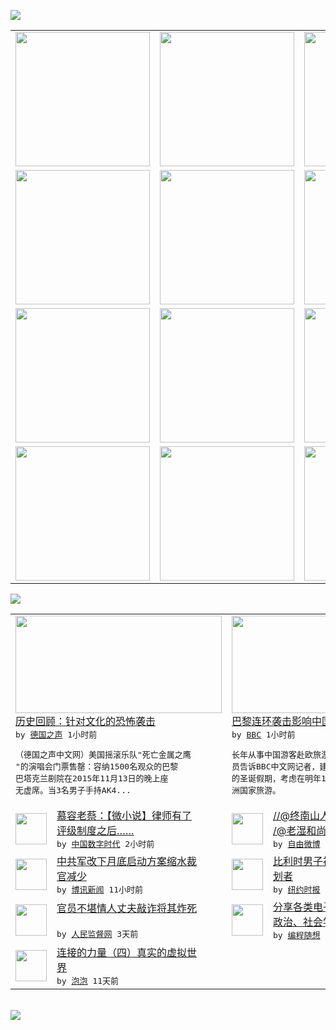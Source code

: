 

<a href="https://github.com/greatfire/z/raw/master/FreeBrowser.apk"><img src="https://raw.githubusercontent.com/greatfire/wiki/master/x/header.png" /></a><table><tr><td width="262" align="center" valign="center"><a href="https://github.com/greatfire/wiki/wiki/nyt" title="纽约时报中文网 国际纵览"><img src="https://raw.githubusercontent.com/greatfire/wiki/master/x/nyt_flag.png" width="215"/></a></td><td width="262" align="center" valign="center"><a href="https://github.com/greatfire/wiki/wiki/dw" title=""><img src="https://raw.githubusercontent.com/greatfire/wiki/master/x/dw_flag.png" width="215"/></a></td><td width="262" align="center" valign="center"><a href="https://github.com/greatfire/wiki/wiki/rmjd" title=""><img src="https://raw.githubusercontent.com/greatfire/wiki/master/x/rmjd_flag.png" width="215"/></a></td></tr><tr><td width="262" align="center" valign="center"><a href="https://github.com/paopaonetizen/website" title="泡泡 - 未经审查的互联网信息"><img src="https://raw.githubusercontent.com/greatfire/wiki/master/x/pp_flag.png" width="215"/></a></td><td width="262" align="center" valign="center"><a href="https://github.com/getlantern/mirror" title="以及自由微博和GreatFire.org官方中文论坛"><img src="https://raw.githubusercontent.com/greatfire/wiki/master/x/lantern_flag.png" width="215"/></a></td><td width="262" align="center" valign="center"><a href="https://github.com/cdtmirrors/m/" title=""><img src="https://raw.githubusercontent.com/greatfire/wiki/master/x/cdt_flag.png" width="215"/></a></td></tr><tr><td width="262" align="center" valign="center"><a href="https://github.com/program-think/blog" title="编程随想的博客"><img src="https://raw.githubusercontent.com/greatfire/wiki/master/x/pt_flag.png" width="215"/></a></td><td width="262" align="center" valign="center"><a href="https://github.com/greatfire/wiki/wiki/bbc" title=""><img src="https://raw.githubusercontent.com/greatfire/wiki/master/x/bbc_flag.png" width="215"/></a></td><td width="262" align="center" valign="center"><a href="https://github.com/freeweibo/s" title="自由微博 - 匿名和不受屏蔽的新浪微博搜索"><img src="https://raw.githubusercontent.com/greatfire/wiki/master/x/fw_flag.png" width="215"/></a></td></tr><tr><td width="262" align="center" valign="center"><a href="https://github.com/greatfire/wiki/wiki/google" title=""><img src="https://raw.githubusercontent.com/greatfire/wiki/master/x/google_flag.png" width="215"/></a></td><td width="262" align="center" valign="center"><a href="https://github.com/bxnews/boxun" title=""><img src="https://raw.githubusercontent.com/greatfire/wiki/master/x/bx_flag.png" width="215"/></a></td><td width="262" align="center" valign="center"><a href="https://github.com/greatfire/wiki/wiki/open-source" title="欢迎访问GreatFire.org开发者项目网站"><img src="https://raw.githubusercontent.com/greatfire/wiki/master/x/open-source_flag.png" width="215"/></a></td></tr></table><img src="https://raw.githubusercontent.com/greatfire/wiki/master/x/newsfeed text.png" /><table cols="4"><tr><td colspan="2" width="380"><a href="http://dw.com/p/1H72S?maca=chi-GK-text-greatfire-all-chinese-15625-xml-mrss"><img src="http://www.dw.com/image/0,,18849304_302,00.jpg" width="330" height="156"/></a></br><a href="http://dw.com/p/1H72S?maca=chi-GK-text-greatfire-all-chinese-15625-xml-mrss">历史回顾：针对文化的恐怖袭击</a></br><kbd> by <a href="http://dw.de">德国之声</a> 1小时前 </kbd></br><pre>（德国之声中文网）美国摇滚乐队"死亡金属之鹰<br/>"的演唱会门票售罄：容纳1500名观众的巴黎<br/>巴塔克兰剧院在2015年11月13日的晚上座<br/>无虚席。当3名男子手持AK4...</pre></td><td colspan="2" width="380"><a href="http://www.bbc.com/zhongwen/simp/china/2015/11/151117_chinese_tourists_paris_attacks"><img src="http://a.files.bbci.co.uk/worldservice/live/assets/images/2015/09/13/150913141141_chinese_tourists_in_france_144x81_afp_nocredit.jpg" width="330" height="156"/></a></br><a href="http://www.bbc.com/zhongwen/simp/china/2015/11/151117_chinese_tourists_paris_attacks">巴黎连环袭击影响中国游客欧洲游</a></br><kbd> by <a href="http://www.bbc.co.uk/zhongwen/simp">BBC</a> 1小时前 </kbd></br><pre>长年从事中国游客赴欧旅游的欧美嘉旅行社工作人<br/>员告诉BBC中文网记者，建议游客避开即将到来<br/>的圣诞假期，考虑在明年1月以后再前往法国等欧<br/>洲国家旅游。</pre></td></tr><tr><td><img src="https://raw.githubusercontent.com/greatfire/wiki/master/x/cdt_logo.png" width="50" height="50"/></td><td width="280"><a href="http://feedproxy.google.com/~r/chinadigitaltimes/IyPt/~3/0c2SID7IMW4/">慕容老蔡：【微小说】律师有了<br/>评级制度之后……</a></br><kbd> by <a href="http://chinadigitaltimes.net/chinese/">中国数字时代</a> 2小时前 </kbd></td><td><img src="http://ww4.sinaimg.cn/large/728e6175jw1ey3veh8xi8j20hs0hs3zw.jpg" width="50" height="50"/></td><td width="280"><a href="https://freeweibo.com/weibo/3910226246056537">//@终南山人的天空1: /<br/>/@老湿和尚12世: ...</a></br><kbd> by <a href="https://freeweibo.com/">自由微博</a> 2小时前 </kbd></td></tr><tr><td><img src="https://raw.githubusercontent.com/greatfire/wiki/master/x/bx_logo.png" width="50" height="50"/></td><td width="280"><a href="http://www.boxun.com/news/gb/china/2015/11/201511170105.shtml">中共军改下月底启动方案缩水裁<br/>官减少</a></br><kbd> by <a href="http://www.boxun.com">博讯新闻</a> 11小时前 </kbd></td><td><img src="http://static01.nyt.com/images/2015/11/17/world/17Blog-Silence2/17Blog-Silence2-articleInline.jpg" width="50" height="50"/></td><td width="280"><a href="https://d3qlz4p8smvoli.cloudfront.net/world/20151117/c17paris/">比利时男子被锁定为巴黎袭击策<br/>划者</a></br><kbd> by <a href="http://m.cn.nytimes.com/">纽约时报</a> 12小时前 </kbd></td></tr><tr><td><img src="https://raw.githubusercontent.com/greatfire/wiki/master/x/rmjd_logo.png" width="50" height="50"/></td><td width="280"><a href="http://www.rmjdw.com//guanzhuzhongguo/20151114/15237.html">官员不堪情人丈夫敲诈将其炸死<br/> </a></br><kbd> by <a href="http://www.rmjdw.com/">人民监督网</a> 3天前 </kbd></td><td><img src="https://raw.githubusercontent.com/greatfire/wiki/master/x/pt_logo.png" width="50" height="50"/></td><td width="280"><a href="http://feedproxy.google.com/~r/programthink/~3/jCW8wNXElSc/share-books.html">分享各类电子书（IT、哲学、<br/>政治、社会学等，44本）</a></br><kbd> by <a href="http://program-think.blogspot.com">编程随想</a> 7天前 </kbd></td></tr><tr><td><img src="https://raw.githubusercontent.com/greatfire/wiki/master/x/pp_logo.png" width="50" height="50"/></td><td width="280"><a href="https://pao-pao.net/article/635">连接的力量（四）真实的虚拟世<br/>界</a></br><kbd> by <a href="https://pao-pao.net">泡泡</a> 11天前 </kbd></td></table></br><a href="https://github.com/greatfire/z/raw/master/FreeBrowser.apk"><img src="https://raw.githubusercontent.com/greatfire/wiki/master/x/download app.png" /></a>